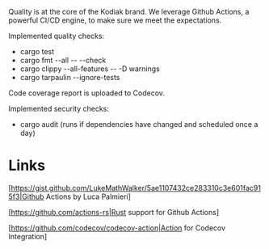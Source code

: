 Quality is at the core of the Kodiak brand. We leverage Github Actions, a powerful CI/CD engine, to make sure we meet the expectations. 

Implemented quality checks:

* cargo test
* cargo fmt --all -- --check
* cargo clippy --all-features -- -D warnings
* cargo tarpaulin --ignore-tests

Code coverage report is uploaded to Codecov.

Implemented security checks:

* cargo audit (runs if dependencies have changed and scheduled once a day)

# Links

[https://gist.github.com/LukeMathWalker/5ae1107432ce283310c3e601fac915f3|Github Actions by Luca Palmieri]

[https://github.com/actions-rs|Rust support for Github Actions]

[https://github.com/codecov/codecov-action|Action for Codecov Integration]
